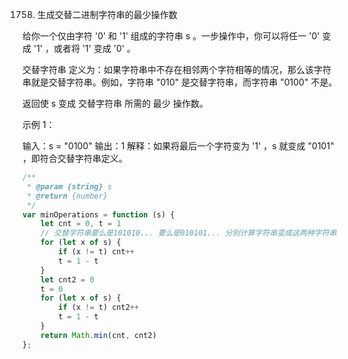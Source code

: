 1758. 生成交替二进制字符串的最少操作数

给你一个仅由字符 '0' 和 '1' 组成的字符串 s 。一步操作中，你可以将任一 '0' 变成 '1' ，或者将 '1' 变成 '0' 。

交替字符串 定义为：如果字符串中不存在相邻两个字符相等的情况，那么该字符串就是交替字符串。例如，字符串 "010" 是交替字符串，而字符串 "0100" 不是。

返回使 s 变成 交替字符串 所需的 最少 操作数。

 

示例 1：

输入：s = "0100"
输出：1
解释：如果将最后一个字符变为 '1' ，s 就变成 "0101" ，即符合交替字符串定义。

```js
/**
 * @param {string} s
 * @return {number}
 */
var minOperations = function (s) {
    let cnt = 0, t = 1
    // 交替字符串要么是101010... 要么是010101... 分别计算字符串变成这两种字符串的操作数，取最小值
    for (let x of s) {
        if (x != t) cnt++
        t = 1 - t
    }
    let cnt2 = 0
    t = 0
    for (let x of s) {
        if (x != t) cnt2++
        t = 1 - t
    }
    return Math.min(cnt, cnt2)
};